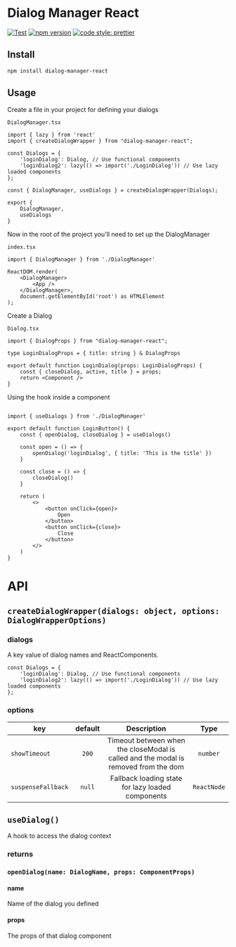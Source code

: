 # Dialog Manager React
[![Test](https://github.com/ajoelp/dialog-manager/actions/workflows/test.yml/badge.svg?branch=main)](https://github.com/ajoelp/dialog-manager/actions/workflows/test.yml)
[![npm version](https://badge.fury.io/js/dialog-manager-react.svg)](https://badge.fury.io/js/dialog-manager-react)
[![code style: prettier](https://img.shields.io/badge/code_style-prettier-ff69b4.svg?style=flat-square)](https://github.com/prettier/prettier)


## Install

```sh
npm install dialog-manager-react
```

## Usage

Create a file in your project for defining your dialogs

`DialogManager.tsx`

```tsx
import { lazy } from 'react'
import { createDialogWrapper } from "dialog-manager-react";

const Dialogs = {
    'loginDialog': Dialog, // Use functional components
    'loginDialog2': lazy(() => import('./LoginDialog')) // Use lazy loaded components
};

const { DialogManager, useDialogs } = createDialogWrapper(Dialogs);

export {
    DialogManager,
    useDialogs
}
```

Now in the root of the project you'll need to set up the DialogManager

`index.tsx`

```tsx
import { DialogManager } from './DialogManager'

ReactDOM.render(
    <DialogManager>
        <App />
    </DialogManager>,
    document.getElementById('root') as HTMLElement
);
```

Create a Dialog

`Dialog.tsx`
```tsx
import { DialogProps } from "dialog-manager-react";

type LoginDialogProps = { title: string } & DialogProps

export default function LoginDialog(props: LoginDialogProps) {
    const { closeDialog, active, title } = props;
    return <Component />
}
```

Using the hook inside a component

```tsx

import { useDialogs } from './DialogManager'

export default function LoginButton() {
    const { openDialog, closeDialog } = useDialogs()
    
    const open = () => {
        openDialog('loginDialog', { title: 'This is the title' })
    }

    const close = () => {
        closeDialog()
    }
    
    return (
        <>
            <button onClick={open}>
                Open
            </button>
            <button onClick={close}>
                Close
            </button>
        </>
    )
}
```

# API

## `createDialogWrapper(dialogs: object, options: DialogWrapperOptions)`

### dialogs
A key value of dialog names and ReactComponents.

```tsx
const Dialogs = {
    'loginDialog': Dialog, // Use functional components
    'loginDialog2': lazy(() => import('./LoginDialog')) // Use lazy loaded components
};
```

### options

| key        | default           | Description  | Type |
| ------------- |:-------------:| :-----:| :-----:|
| `showTimeout`      | `200` | Timeout between when the closeModal is called and the modal is removed from the dom | `number`
| `suspenseFallback`      | `null` | Fallback loading state for lazy loaded components | `ReactNode`


## `useDialog()`
A hook to access the dialog context

### returns

### `openDialog(name: DialogName, props: ComponentProps)`

#### name
Name of the dialog you defined

#### props
The props of that dialog component
